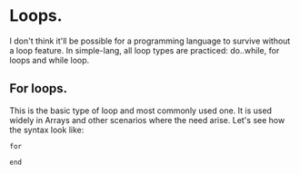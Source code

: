 # Loops.
I don't think it'll be possible for a programming language to survive without a loop feature. In simple-lang, all loop types are practiced: do..while, for loops and while loop.
## For loops.
This is the basic type of loop and most commonly used one. It is used widely in Arrays and other scenarios where the need arise. Let's see how the syntax look like:

```
for 

end
```